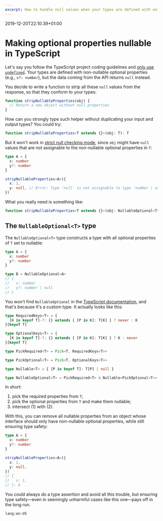 ```yaml
---
excerpt: How to handle null values when your types are defined with only non-nullable optional properties.
---
```


2019-12-20T22:10:39+01:00
# Making optional properties nullable in TypeScript

Let's say you follow the TypeScript project coding guidelines and [only use `undefined`](https://github.com/microsoft/TypeScript/wiki/Coding-guidelines#null-and-undefined). Your types are defined with non-nullable optional properties (e.g., `x?: number`), but the data coming from the API returns `null` instead.

You decide to write a function to strip all these `null` values from the response, so that they conform to your types:

```ts
function stripNullableProperties(obj) {
  // Return a new object without null properties
}
```

How can you strongly type such helper without duplicating your input and output types? You could try:

```ts
function stripNullableProperties<T extends {}>(obj: T): T
```

But it won't work in [strict null checking mode](https://www.typescriptlang.org/docs/handbook/release-notes/typescript-2-0.html#--strictnullchecks), since `obj` might have `null` values that are not assignable to the non-nullable optional properties in `T`:

```ts
type A = {
  x: number
  y?: number
}

stripNullableProperties<A>({
  x: 1,
  y: null, // Error: Type 'null' is not assignable to type 'number | undefined'.
})
```

What you really need is something like:

```ts
function stripNullableProperties<T extends {}>(obj: NullableOptional<T>): T
```

## The `NullableOptional<T>` type

The `NullableOptional<T>` type constructs a type with all optional properties of `T` set to nullable:

```ts
type A = {
  x: number
  y?: number
}

type B = NullableOptional<A>
// {
//   x: number
//   y?: number | null
// }
```

You won't find `NullableOptional` in the [TypeScript documentation](https://www.typescriptlang.org/docs/handbook/utility-types.html), and that's because it's a custom type. It actually looks like this:

```ts
type RequiredKeys<T> = {
  [K in keyof T]-?: {} extends { [P in K]: T[K] } ? never : K
}[keyof T]

type OptionalKeys<T> = {
  [K in keyof T]-?: {} extends { [P in K]: T[K] } ? K : never
}[keyof T]

type PickRequired<T> = Pick<T, RequiredKeys<T>>

type PickOptional<T> = Pick<T, OptionalKeys<T>>

type Nullable<T> = { [P in keyof T]: T[P] | null }

type NullableOptional<T> = PickRequired<T> & Nullable<PickOptional<T>>
```

In short:

1. pick the required properties from `T`;
2. pick the optional properties from `T` and make them nullable;
3. intersect (1) with (2).

With this, you can remove all nullable properties from an object whose interface should only have non-nullable optional properties, while still ensuring type safety:

```ts
type A = {
  x: number
  y?: number
}

stripNullableProperties<A>({
  x: 1,
  y: null,
})
// {
//   x: 1,
// }: A
```

You could always do a type assertion and avoid all this trouble, but ensuring type safety—even in seemingly unharmful cases like this one—pays off in the long run.

`lang:en-US`
